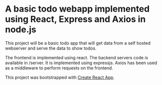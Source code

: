 # A basic todo webapp implemented using React, Express and Axios in node.js
This project will be a basic todo app that will get data from a self hosted webserver and serve the data to show todos.

The frontend is implemented using react. 
The backend servers code is available in /server. It is implemented using expressjs.
Axios has been used as a middleware to perform requests on the frontend.

This project was bootstrapped with [Create React App](https://github.com/facebook/create-react-app).
